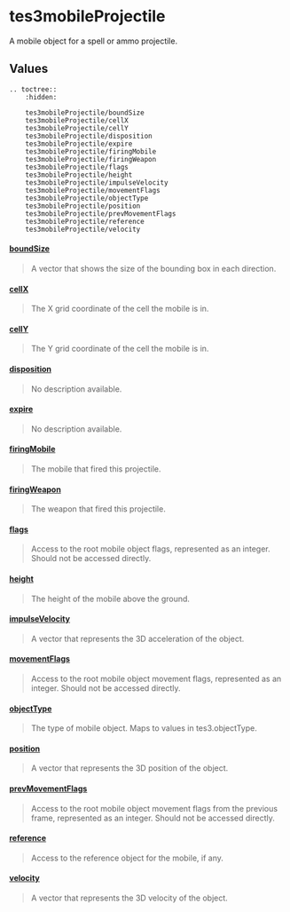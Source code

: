 # tes3mobileProjectile

A mobile object for a spell or ammo projectile.

## Values

```eval_rst
.. toctree::
    :hidden:

    tes3mobileProjectile/boundSize
    tes3mobileProjectile/cellX
    tes3mobileProjectile/cellY
    tes3mobileProjectile/disposition
    tes3mobileProjectile/expire
    tes3mobileProjectile/firingMobile
    tes3mobileProjectile/firingWeapon
    tes3mobileProjectile/flags
    tes3mobileProjectile/height
    tes3mobileProjectile/impulseVelocity
    tes3mobileProjectile/movementFlags
    tes3mobileProjectile/objectType
    tes3mobileProjectile/position
    tes3mobileProjectile/prevMovementFlags
    tes3mobileProjectile/reference
    tes3mobileProjectile/velocity
```

#### [boundSize](tes3mobileProjectile/boundSize.md)

> A vector that shows the size of the bounding box in each direction.

#### [cellX](tes3mobileProjectile/cellX.md)

> The X grid coordinate of the cell the mobile is in.

#### [cellY](tes3mobileProjectile/cellY.md)

> The Y grid coordinate of the cell the mobile is in.

#### [disposition](tes3mobileProjectile/disposition.md)

> No description available.

#### [expire](tes3mobileProjectile/expire.md)

> No description available.

#### [firingMobile](tes3mobileProjectile/firingMobile.md)

> The mobile that fired this projectile.

#### [firingWeapon](tes3mobileProjectile/firingWeapon.md)

> The weapon that fired this projectile.

#### [flags](tes3mobileProjectile/flags.md)

> Access to the root mobile object flags, represented as an integer. Should not be accessed directly.

#### [height](tes3mobileProjectile/height.md)

> The height of the mobile above the ground.

#### [impulseVelocity](tes3mobileProjectile/impulseVelocity.md)

> A vector that represents the 3D acceleration of the object.

#### [movementFlags](tes3mobileProjectile/movementFlags.md)

> Access to the root mobile object movement flags, represented as an integer. Should not be accessed directly.

#### [objectType](tes3mobileProjectile/objectType.md)

> The type of mobile object. Maps to values in tes3.objectType.

#### [position](tes3mobileProjectile/position.md)

> A vector that represents the 3D position of the object.

#### [prevMovementFlags](tes3mobileProjectile/prevMovementFlags.md)

> Access to the root mobile object movement flags from the previous frame, represented as an integer. Should not be accessed directly.

#### [reference](tes3mobileProjectile/reference.md)

> Access to the reference object for the mobile, if any.

#### [velocity](tes3mobileProjectile/velocity.md)

> A vector that represents the 3D velocity of the object.

